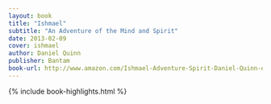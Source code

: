 ```yaml
---
layout: book
title: "Ishmael"
subtitle: "An Adventure of the Mind and Spirit"
date: 2013-02-09
cover: ishmael
author: Daniel Quinn
publisher: Bantam
book-url: http://www.amazon.com/Ishmael-Adventure-Spirit-Daniel-Quinn-ebook/dp/B000SEFH6A/
---
```


{% include book-highlights.html %}
